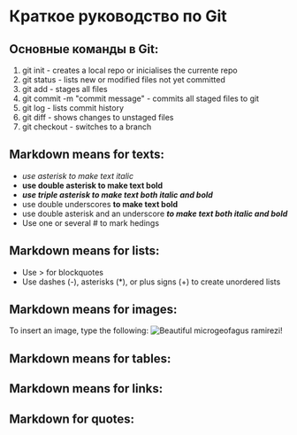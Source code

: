 # Краткое руководство по Git

## Основные команды в Git:

1. git init - creates a local repo or inicialises the currente repo
2. git status - lists new or modified files not yet committed
3. git add - stages all files
4. git commit -m "commit message" - commits all staged files to git
5. git log - lists commit history
6. git diff  - shows changes to unstaged files
7. git checkout <branch> - switches to a branch

## Markdown means for texts:

* *use asterisk to make text italic*
* **use double asterisk to make text bold**
* ***use triple asterisk to make text both italic and bold***
* use double underscores __to make text bold__
* use double asterisk and an underscore **_to make text both italic and bold_**
* Use one or several # to mark hedings



## Markdown means for lists:


* Use > for blockquotes
* Use dashes (-), asterisks (*), or plus signs (+) to create unordered lists


## Markdown means for images:

To insert an image, type the following:
![Beautiful microgeofagus ramirezi!](Ramirezi.jpg)

## Markdown means for tables:

## Markdown means for links:

## Markdown for quotes:


